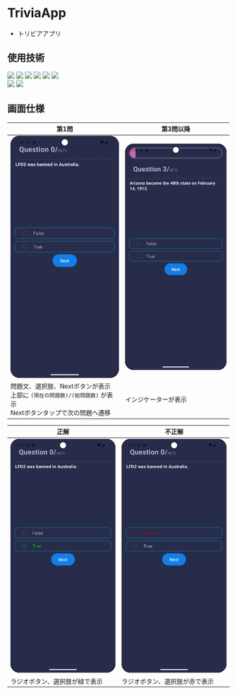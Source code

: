 # TriviaApp

- トリビアアプリ

## 使用技術

![](https://img.shields.io/badge/jetpack_compose-FF6441)
![](https://img.shields.io/badge/flow-FF6441)
![](https://img.shields.io/badge/coroutines-FF6441)
![](https://img.shields.io/badge/clean_architecture-FF6441)
![](https://img.shields.io/badge/dependencies_injection-FF6441)
![](https://img.shields.io/badge/material3-FF6441)
<br/>
![](https://img.shields.io/badge/hilt_android-v2.48-blue)
![](https://img.shields.io/badge/retrofit-v2.11.0-blue)

## 画面仕様

 第1問                                                                     | 第3問以降                    
-------------------------------------------------------------------------|--------------------------
 ![第1問](docs/First.png)                                                  | ![第3問以降](docs/Third.png) 
 問題文、選択肢、Nextボタンが表示<br/>上部に `(現在の問題数)/(総問題数)` が表示<br/>Nextボタンタップで次の問題へ遷移 | インジケーターが表示               

 正解                      | 不正解                     
-------------------------|-------------------------
 ![正解](docs/Correct.png) | ![不正解](docs/Failed.png) 
 ラジオボタン、選択肢が緑で表示         | ラジオボタン、選択肢が赤で表示         
